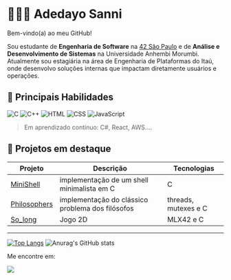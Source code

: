 # 👩🏽‍💻 Adedayo Sanni

Bem-vindo(a) ao meu GitHub!

Sou estudante de **Engenharia de Software** na [42 São Paulo](https://www.42sp.org.br/) e de **Análise e Desenvolvimento de Sistemas** na Universidade Anhembi Morumbi. 
Atualmente sou estagiária na área de Engenharia de Plataformas do Itaú, onde desenvolvo soluções internas que impactam diretamente usuários e operações.

## 🚀 Principais Habilidades

![C](https://img.shields.io/badge/c-%2300599C.svg?style=for-the-badge&logo=c&logoColor=white)
![C++](https://img.shields.io/badge/C++-00599C?style=for-the-badge&logo=cplusplus&logoColor=white)
![HTML](https://img.shields.io/badge/HTML5-E34F26?style=for-the-badge&logo=html5&logoColor=white)
![CSS](https://img.shields.io/badge/CSS3-1572B6?style=for-the-badge&logo=css3&logoColor=white)
![JavaScript](https://img.shields.io/badge/JavaScript-F7DF1E?style=for-the-badge&logo=javascript&logoColor=black)

> Em aprendizado contínuo: C#, React, AWS....

## 📂 Projetos em destaque

| Projeto | Descrição | Tecnologias |
|--------|-----------|-------------|
| [MiniShell](https://github.com/Adedayo-Sanni/Minishell) | implementação de um shell minimalista em C | C |
| [Philosophers](https://github.com/Adedayo-Sanni/Philosophers) | implementação do clássico problema dos filósofos | threads, mutexes e C |
| [So_long](https://github.com/Adedayo-Sanni/So_long) | Jogo 2D | MLX42 e C |

---





[![Top Langs](https://github-readme-stats.vercel.app/api/top-langs/?username=Adedayo-Sanni&layout=compact&theme=transparent&title_color=ff0066&text_color=fa5333)](https://github.com/Adedayo-Sanni)
![Anurag's GitHub stats](https://github-readme-stats.vercel.app/api?username=Adedayo-Sanni&show_icons=true&theme=transparent&hide_rank=true&title_color=ff0066&text_color=fa5333&icon_color=ffffff)






Me encontre em:

[<img src="https://img.shields.io/badge/LinkedIn-0077B5?style=for-the-badge&logo=linkedin&logoColor=white">](https://www.linkedin.com/in/asanni/)
